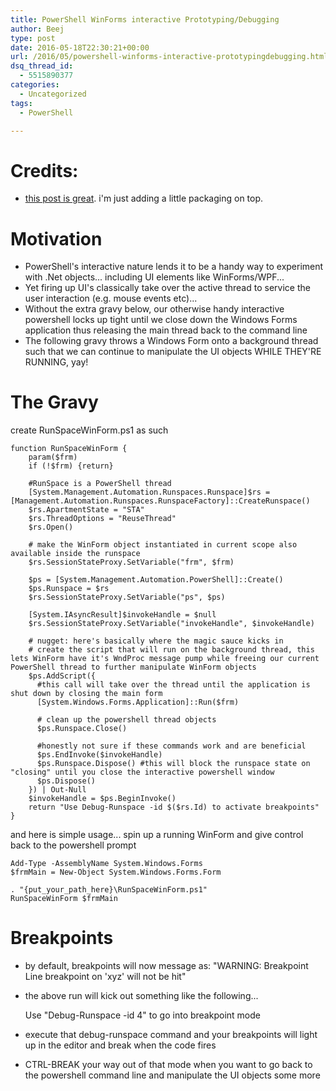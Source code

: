 ```yaml
---
title: PowerShell WinForms interactive Prototyping/Debugging
author: Beej
type: post
date: 2016-05-18T22:30:21+00:00
url: /2016/05/powershell-winforms-interactive-prototypingdebugging.html
dsq_thread_id:
  - 5515890377
categories:
  - Uncategorized
tags:
  - PowerShell

---
```

# Credits:

  * [this post is great][1]. i'm just adding a little packaging on top.

# Motivation

  * PowerShell's interactive nature lends it to be a handy way to experiment with .Net objects... including UI elements like WinForms/WPF...
  * Yet firing up UI's classically take over the active thread to service the user interaction (e.g. mouse events etc)...
  * Without the extra gravy below, our otherwise handy interactive powershell locks up tight until we close down the Windows Forms application thus releasing the main thread back to the command line
  * The following gravy throws a Windows Form onto a background thread such that we can continue to manipulate the UI objects WHILE THEY'RE RUNNING, yay!

# The Gravy

create RunSpaceWinForm.ps1 as such

    function RunSpaceWinForm {
        param($frm)
        if (!$frm) {return}
    
        #RunSpace is a PowerShell thread
        [System.Management.Automation.Runspaces.Runspace]$rs = [Management.Automation.Runspaces.RunspaceFactory]::CreateRunspace()
        $rs.ApartmentState = "STA"
        $rs.ThreadOptions = "ReuseThread"
        $rs.Open()
    
        # make the WinForm object instantiated in current scope also available inside the runspace
        $rs.SessionStateProxy.SetVariable("frm", $frm)
    
        $ps = [System.Management.Automation.PowerShell]::Create()
        $ps.Runspace = $rs
        $rs.SessionStateProxy.SetVariable("ps", $ps)
    
        [System.IAsyncResult]$invokeHandle = $null
        $rs.SessionStateProxy.SetVariable("invokeHandle", $invokeHandle)
    
        # nugget: here's basically where the magic sauce kicks in
        # create the script that will run on the background thread, this lets WinForm have it's WndProc message pump while freeing our current PowerShell thread to further manipulate WinForm objects
        $ps.AddScript({
          #this call will take over the thread until the application is shut down by closing the main form
          [System.Windows.Forms.Application]::Run($frm)
    
          # clean up the powershell thread objects
          $ps.Runspace.Close()
    
          #honestly not sure if these commands work and are beneficial
          $ps.EndInvoke($invokeHandle)
          $ps.Runspace.Dispose() #this will block the runspace state on "closing" until you close the interactive powershell window
          $ps.Dispose()
        }) | Out-Null
        $invokeHandle = $ps.BeginInvoke()
        return "Use Debug-Runspace -id $($rs.Id) to activate breakpoints"
    }
    

and here is simple usage... spin up a running WinForm and <span class="hl">give control back to the powershell prompt</span>

    Add-Type -AssemblyName System.Windows.Forms
    $frmMain = New-Object System.Windows.Forms.Form
    
    . "{put_your_path_here}\RunSpaceWinForm.ps1"
    RunSpaceWinForm $frmMain
    

# Breakpoints

  * by default, breakpoints will now message as: "WARNING: Breakpoint Line breakpoint on 'xyz' will not be hit"
  * the above run will kick out something like the following... 

    Use "Debug-Runspace -id 4" to go into breakpoint mode
    

  * execute that debug-runspace command and your breakpoints will light up in the editor and break when the code fires
  * CTRL-BREAK your way out of that mode when you want to go back to the powershell command line and manipulate the UI objects some more

 [1]: http://poshcode.org/5520